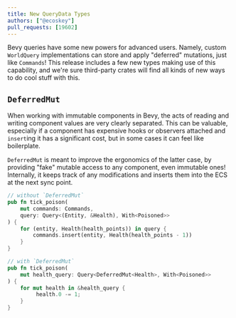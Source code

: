 ```yaml
---
title: New QueryData Types
authors: ["@ecoskey"]
pull_requests: [19602]
---
```


Bevy queries have some new powers for advanced users. Namely, custom `WorldQuery`
implementations can store and apply "deferred" mutations, just like `Commands`!
This release includes a few new types making use of this capability, and
we're sure third-party crates will find all kinds of new ways to do cool stuff
with this.

## `DeferredMut`

When working with immutable components in Bevy, the acts of reading and writing
component values are very clearly separated. This can be valuable, especially
if a component has expensive hooks or observers attached and `insert`ing it
has a significant cost, but in some cases it can feel like boilerplate.

`DeferredMut` is meant to improve the ergonomics of the latter case, by providing
"fake" mutable access to any component, even immutable ones! Internally, it
keeps track of any modifications and inserts them into the ECS at the next
sync point.

```rs
// without `DeferredMut`
pub fn tick_poison(
    mut commands: Commands,
    query: Query<(Entity, &Health), With<Poisoned>>
) {
    for (entity, Health(health_points)) in query {
        commands.insert(entity, Health(health_points - 1))
    }
}

// with `DeferredMut`
pub fn tick_poison(
    mut health_query: Query<DeferredMut<Health>, With<Poisoned>>
) {
    for mut health in &health_query {
         health.0 -= 1;
    }
}
   
```
